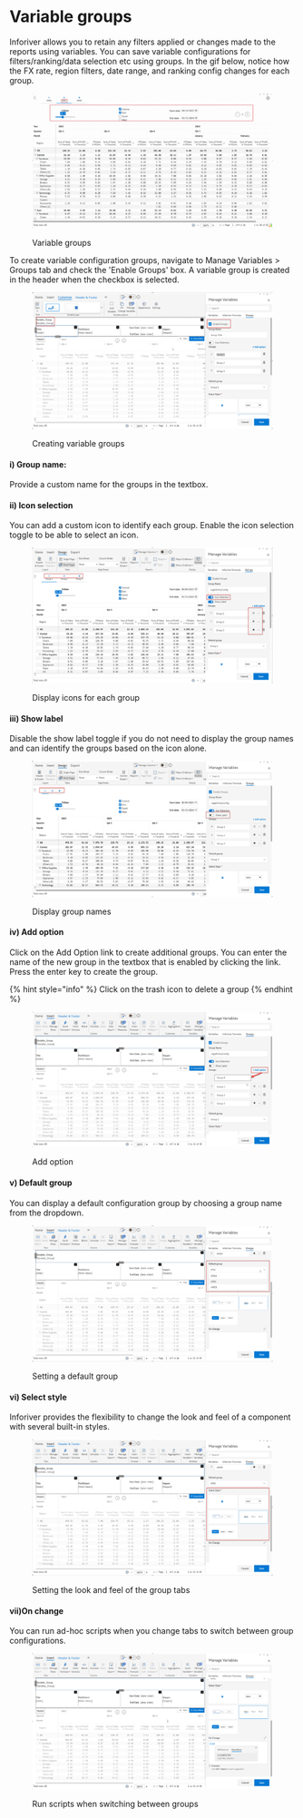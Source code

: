 # Variable groups

Inforiver allows you to retain any filters applied or changes made to the reports using variables. You can save variable configurations for filters/ranking/data selection etc using groups. In the gif below, notice how the FX rate, region filters, date range, and ranking config changes for each group.

<figure><img src="../../../../.gitbook/assets/Untitled design (5).gif" alt=""><figcaption><p>Variable groups</p></figcaption></figure>

To create variable configuration groups, navigate to Manage Variables > Groups tab and check the 'Enable Groups' box. A variable group is created in the header when the checkbox is selected.

<figure><img src="../../../../.gitbook/assets/image (2) (1) (1).png" alt=""><figcaption><p>Creating variable groups</p></figcaption></figure>

#### i) Group name:&#x20;

Provide a custom name for the groups in the textbox.&#x20;

#### ii) Icon selection

You can add a custom icon to identify each group. Enable the icon selection toggle to be able to select an icon.

<figure><img src="../../../../.gitbook/assets/image (1) (1) (1) (1) (1) (1).png" alt=""><figcaption><p>Display icons for each group</p></figcaption></figure>

#### iii) Show label

Disable the show label toggle if you do not need to display the group names and can identify the groups based on the icon alone.

<figure><img src="../../../../.gitbook/assets/image (2) (1) (1) (1).png" alt=""><figcaption><p>Display group names</p></figcaption></figure>

#### iv) Add option

Click on the Add Option link to create additional groups. You can enter the name of the new group in the textbox that is enabled by clicking the link. Press the enter key to create the group.

{% hint style="info" %}
Click on the trash icon to delete a group
{% endhint %}

<figure><img src="../../../../.gitbook/assets/image (4) (1).png" alt=""><figcaption><p>Add option</p></figcaption></figure>

#### v) Default group

You can display a default configuration group by choosing a group name from the dropdown.&#x20;

<figure><img src="../../../../.gitbook/assets/image (5) (1).png" alt=""><figcaption><p>Setting a default group</p></figcaption></figure>

#### vi) Select style

Inforiver provides the flexibility to change the look and feel of a component with several built-in styles.

<figure><img src="../../../../.gitbook/assets/image (6) (1).png" alt=""><figcaption><p>Setting the look and feel of the group tabs</p></figcaption></figure>

#### vii)On change

You can run ad-hoc scripts when you change tabs to switch between group configurations.

<figure><img src="../../../../.gitbook/assets/image (7).png" alt=""><figcaption><p>Run scripts when switching between groups</p></figcaption></figure>

